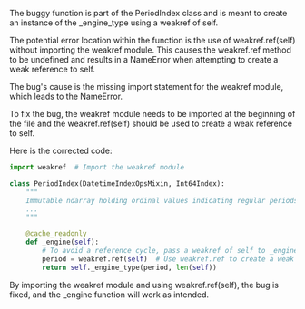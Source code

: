 The buggy function is part of the PeriodIndex class and is meant to create an instance of the _engine_type using a weakref of self.

The potential error location within the function is the use of weakref.ref(self) without importing the weakref module. This causes the weakref.ref method to be undefined and results in a NameError when attempting to create a weak reference to self.

The bug's cause is the missing import statement for the weakref module, which leads to the NameError.

To fix the bug, the weakref module needs to be imported at the beginning of the file and the weakref.ref(self) should be used to create a weak reference to self.

Here is the corrected code:

```python
import weakref  # Import the weakref module

class PeriodIndex(DatetimeIndexOpsMixin, Int64Index):
    """
    Immutable ndarray holding ordinal values indicating regular periods in time.
    ...
    """

    @cache_readonly
    def _engine(self):
        # To avoid a reference cycle, pass a weakref of self to _engine_type.
        period = weakref.ref(self)  # Use weakref.ref to create a weak reference to self
        return self._engine_type(period, len(self))
```

By importing the weakref module and using weakref.ref(self), the bug is fixed, and the _engine function will work as intended.